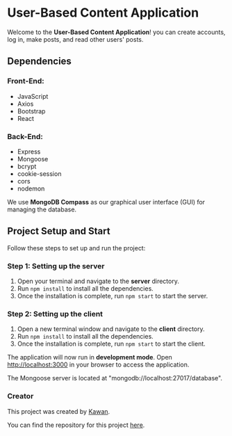 # User-Based Content Application

Welcome to the **User-Based Content Application**! you can create accounts, log in, make posts, and read other users' posts.

## Dependencies

### Front-End:

- JavaScript
- Axios
- Bootstrap
- React

### Back-End:

- Express
- Mongoose
- bcrypt
- cookie-session
- cors
- nodemon

We use **MongoDB Compass** as our graphical user interface (GUI) for managing the database.

## Project Setup and Start

Follow these steps to set up and run the project:

### Step 1: Setting up the server

1. Open your terminal and navigate to the **server** directory.
2. Run `npm install` to install all the dependencies.
3. Once the installation is complete, run `npm start` to start the server.

### Step 2: Setting up the client

1. Open a new terminal window and navigate to the **client** directory.
2. Run `npm install` to install all the dependencies.
3. Once the installation is complete, run `npm start` to start the client.

The application will now run in **development mode**. Open [http://localhost:3000](http://localhost:3000) in your browser to access the application.

The Mongoose server is located at "mongodb://localhost:27017/database".

### Creator

This project was created by [Kawan](https://github.com/kawium).

You can find the repository for this project [here](https://github.com/kawium/user-based-content).
